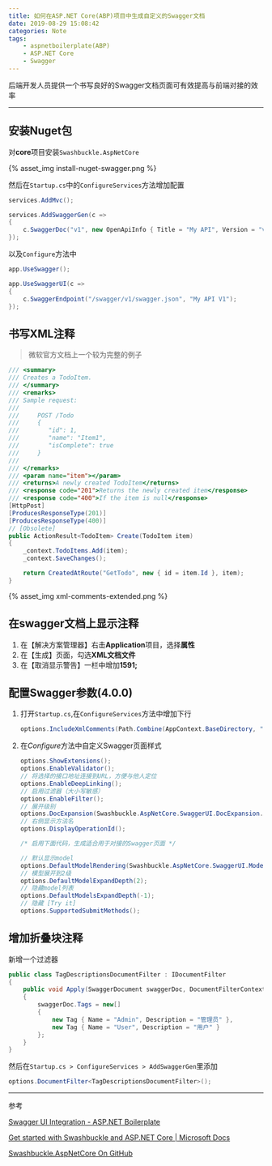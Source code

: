 ```yaml
---
title: 如何在ASP.NET Core(ABP)项目中生成自定义的Swagger文档
date: 2019-08-29 15:08:42
categories: Note
tags:
    - aspnetboilerplate(ABP)
    - ASP.NET Core
    - Swagger
---
```


后端开发人员提供一个书写良好的Swagger文档页面可有效提高与前端对接的效率<!-- more -->

---

## 安装Nuget包

对**core**项目安装`Swashbuckle.AspNetCore`

{% asset_img install-nuget-swagger.png %}

然后在`Startup.cs`中的`ConfigureServices`方法增加配置

```csharp
services.AddMvc();

services.AddSwaggerGen(c =>
{
    c.SwaggerDoc("v1", new OpenApiInfo { Title = "My API", Version = "v1" });
});
```

以及`Configure`方法中

```csharp
app.UseSwagger();

app.UseSwaggerUI(c =>
{
    c.SwaggerEndpoint("/swagger/v1/swagger.json", "My API V1");
});
```

## 书写XML注释

> 微软官方文档上一个较为完整的例子

```csharp
/// <summary>
/// Creates a TodoItem.
/// </summary>
/// <remarks>
/// Sample request:
///
///     POST /Todo
///     {
///        "id": 1,
///        "name": "Item1",
///        "isComplete": true
///     }
///
/// </remarks>
/// <param name="item"></param>
/// <returns>A newly created TodoItem</returns>
/// <response code="201">Returns the newly created item</response>
/// <response code="400">If the item is null</response>
[HttpPost]
[ProducesResponseType(201)]
[ProducesResponseType(400)]
// [Obsolete]
public ActionResult<TodoItem> Create(TodoItem item)
{
    _context.TodoItems.Add(item);
    _context.SaveChanges();

    return CreatedAtRoute("GetTodo", new { id = item.Id }, item);
}
```

{% asset_img xml-comments-extended.png %}

## 在swagger文档上显示注释

1. 在【解决方案管理器】右击**Application**项目，选择**属性**
2. 在【生成】页面，勾选**XML文档文件**
3. 在【取消显示警告】一栏中增加**1591;**

## 配置Swagger参数(4.0.0)

1. 打开`Startup.cs`,在`ConfigureServices`方法中增加下行

    ```csharp
    options.IncludeXmlComments(Path.Combine(AppContext.BaseDirectory, "<XML File Path>"));
    ```

2. 在*Configure*方法中自定义Swagger页面样式

    ```csharp
    options.ShowExtensions();
    options.EnableValidator();
    // 将选择的接口地址连接到URL，方便与他人定位
    options.EnableDeepLinking();
    // 启用过滤器（大小写敏感）
    options.EnableFilter();
    // 展开级别
    options.DocExpansion(Swashbuckle.AspNetCore.SwaggerUI.DocExpansion.None);
    // 右侧显示方法名
    options.DisplayOperationId();

    /* 启用下面代码，生成适合用于对接的Swagger页面 */

    // 默认显示model
    options.DefaultModelRendering(Swashbuckle.AspNetCore.SwaggerUI.ModelRendering.Model);
    // 模型展开到2级
    options.DefaultModelExpandDepth(2);
    // 隐藏model列表
    options.DefaultModelsExpandDepth(-1);
    // 隐藏 [Try it]
    options.SupportedSubmitMethods();
    ```

## 增加折叠块注释

新增一个过滤器

```csharp
public class TagDescriptionsDocumentFilter : IDocumentFilter
{
    public void Apply(SwaggerDocument swaggerDoc, DocumentFilterContext context)
    {
        swaggerDoc.Tags = new[]
        {
            new Tag { Name = "Admin", Description = "管理员" },
            new Tag { Name = "User", Description = "用户" }
        };
    }
}
```

然后在`Startup.cs > ConfigureServices > AddSwaggerGen`里添加

```csharp
options.DocumentFilter<TagDescriptionsDocumentFilter>();
```

---

参考

[Swagger UI Integration - ASP.NET Boilerplate](https://aspnetboilerplate.com/Pages/Documents/Swagger-UI-Integration)

[Get started with Swashbuckle and ASP.NET Core | Microsoft Docs](https://docs.microsoft.com/en-us/aspnet/core/tutorials/getting-started-with-swashbuckle?view=aspnetcore-2.2&tabs=visual-studio#customize-and-extend)

[Swashbuckle.AspNetCore On GitHub](https://github.com/domaindrivendev/Swashbuckle.AspNetCore)
